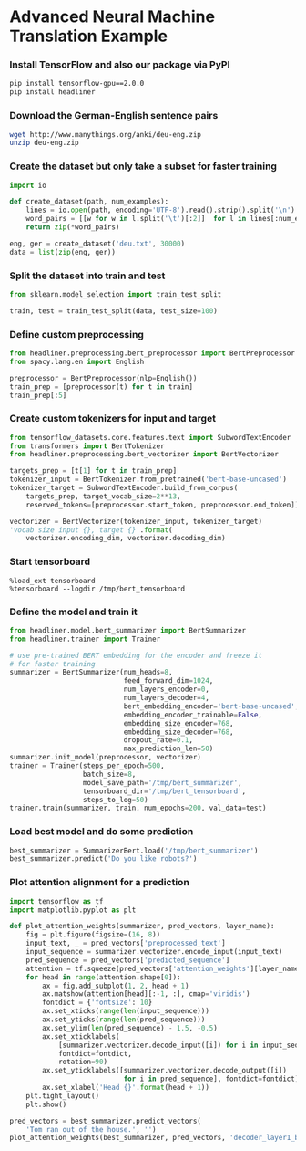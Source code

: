 # Advanced Neural Machine Translation Example

<!--
[![Open In Colab](https://colab.research.google.com/assets/colab-badge.svg)](https://colab.research.google.com/github/as-ideas/headliner/blob/master/notebooks/BERT_Translation_Example.ipynb)
-->

### Install TensorFlow and also our package via PyPI
```bash
pip install tensorflow-gpu==2.0.0
pip install headliner
```

### Download the German-English sentence pairs
```bash
wget http://www.manythings.org/anki/deu-eng.zip
unzip deu-eng.zip
```

### Create the dataset but only take a subset for faster training
```python
import io

def create_dataset(path, num_examples):
    lines = io.open(path, encoding='UTF-8').read().strip().split('\n')
    word_pairs = [[w for w in l.split('\t')[:2]]  for l in lines[:num_examples]]
    return zip(*word_pairs)

eng, ger = create_dataset('deu.txt', 30000)
data = list(zip(eng, ger))
```

### Split the dataset into train and test
```python
from sklearn.model_selection import train_test_split

train, test = train_test_split(data, test_size=100)
```

### Define custom preprocessing
```python
from headliner.preprocessing.bert_preprocessor import BertPreprocessor
from spacy.lang.en import English

preprocessor = BertPreprocessor(nlp=English())
train_prep = [preprocessor(t) for t in train]
train_prep[:5]
```

### Create custom tokenizers for input and target
```python
from tensorflow_datasets.core.features.text import SubwordTextEncoder
from transformers import BertTokenizer
from headliner.preprocessing.bert_vectorizer import BertVectorizer

targets_prep = [t[1] for t in train_prep]
tokenizer_input = BertTokenizer.from_pretrained('bert-base-uncased')
tokenizer_target = SubwordTextEncoder.build_from_corpus(
    targets_prep, target_vocab_size=2**13, 
    reserved_tokens=[preprocessor.start_token, preprocessor.end_token])

vectorizer = BertVectorizer(tokenizer_input, tokenizer_target)
'vocab size input {}, target {}'.format(
    vectorizer.encoding_dim, vectorizer.decoding_dim)
```

### Start tensorboard
```
%load_ext tensorboard
%tensorboard --logdir /tmp/bert_tensorboard
```

### Define the model and train it
```python
from headliner.model.bert_summarizer import BertSummarizer
from headliner.trainer import Trainer

# use pre-trained BERT embedding for the encoder and freeze it 
# for faster training
summarizer = BertSummarizer(num_heads=8,
                            feed_forward_dim=1024,
                            num_layers_encoder=0,
                            num_layers_decoder=4,
                            bert_embedding_encoder='bert-base-uncased',
                            embedding_encoder_trainable=False,
                            embedding_size_encoder=768,
                            embedding_size_decoder=768,
                            dropout_rate=0.1,
                            max_prediction_len=50)
summarizer.init_model(preprocessor, vectorizer)
trainer = Trainer(steps_per_epoch=500,
                  batch_size=8,
                  model_save_path='/tmp/bert_summarizer',
                  tensorboard_dir='/tmp/bert_tensorboard',
                  steps_to_log=50)
trainer.train(summarizer, train, num_epochs=200, val_data=test)
```

### Load best model and do some prediction
```python
best_summarizer = SummarizerBert.load('/tmp/bert_summarizer')
best_summarizer.predict('Do you like robots?')
```

### Plot attention alignment for a prediction
```python
import tensorflow as tf
import matplotlib.pyplot as plt

def plot_attention_weights(summarizer, pred_vectors, layer_name):
    fig = plt.figure(figsize=(16, 8))
    input_text, _ = pred_vectors['preprocessed_text']
    input_sequence = summarizer.vectorizer.encode_input(input_text)
    pred_sequence = pred_vectors['predicted_sequence']
    attention = tf.squeeze(pred_vectors['attention_weights'][layer_name])
    for head in range(attention.shape[0]):
        ax = fig.add_subplot(1, 2, head + 1)
        ax.matshow(attention[head][:-1, :], cmap='viridis')
        fontdict = {'fontsize': 10}
        ax.set_xticks(range(len(input_sequence)))
        ax.set_yticks(range(len(pred_sequence)))
        ax.set_ylim(len(pred_sequence) - 1.5, -0.5)
        ax.set_xticklabels(
            [summarizer.vectorizer.decode_input([i]) for i in input_sequence],
            fontdict=fontdict,
            rotation=90)
        ax.set_yticklabels([summarizer.vectorizer.decode_output([i]) 
                            for i in pred_sequence], fontdict=fontdict)
        ax.set_xlabel('Head {}'.format(head + 1))
    plt.tight_layout()
    plt.show()

pred_vectors = best_summarizer.predict_vectors(
    'Tom ran out of the house.', '')
plot_attention_weights(best_summarizer, pred_vectors, 'decoder_layer1_block2')
```

